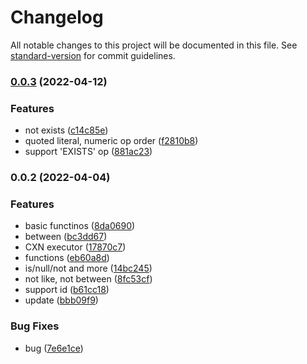 # Changelog

All notable changes to this project will be documented in this file. See [standard-version](https://github.com/conventional-changelog/standard-version) for commit guidelines.

### [0.0.3](https://github.com/Soontao/cxn-engine/compare/v0.0.2...v0.0.3) (2022-04-12)


### Features

* not exists ([c14c85e](https://github.com/Soontao/cxn-engine/commit/c14c85e756f3c418e6065cb3109dddf9246af2fa))
* quoted literal, numeric op order ([f2810b8](https://github.com/Soontao/cxn-engine/commit/f2810b84e2e89580a30d86aecec891a18386a9c9))
* support 'EXISTS' op ([881ac23](https://github.com/Soontao/cxn-engine/commit/881ac235d5ad58743ad3eb13cbbd81acecd4229c))

### 0.0.2 (2022-04-04)


### Features

* basic functinos ([8da0690](https://github.com/Soontao/cxn-engine/commit/8da06904bb6612aadd6c4c8ee000b95d5ae814af))
* between ([bc3dd67](https://github.com/Soontao/cxn-engine/commit/bc3dd67568c4d184c39969cedf7226401c4500a0))
* CXN executor ([17870c7](https://github.com/Soontao/cxn-engine/commit/17870c787c67fdf0984d9ef627f84c1fbbc7c5fe))
* functions ([eb60a8d](https://github.com/Soontao/cxn-engine/commit/eb60a8d8529bf403c67f42afd93515f8e7e6fda4))
* is/null/not and more ([14bc245](https://github.com/Soontao/cxn-engine/commit/14bc245caedc9cb69df7479cc678f701ba6a4ec1))
* not like, not between ([8fc53cf](https://github.com/Soontao/cxn-engine/commit/8fc53cf9ddeb0fc223ade7b0d93fdb5a3dd27d28))
* support id ([b61cc18](https://github.com/Soontao/cxn-engine/commit/b61cc18db6c46345c1ba93dc166f712b96d71a71))
* update ([bbb09f9](https://github.com/Soontao/cxn-engine/commit/bbb09f9677a61cdf97c532d166ca15682da1738b))


### Bug Fixes

* bug ([7e6e1ce](https://github.com/Soontao/cxn-engine/commit/7e6e1ce48cdc88c8eda4d900516911a9ca4bcd28))

